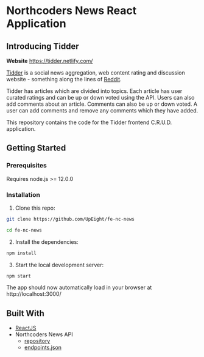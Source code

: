 # Northcoders News React Application

## Introducing Tidder

**Website** https://tidder.netlify.com/

[Tidder](https://tidder.netlify.com/) is a social news aggregation, web content rating and discussion website - something along the lines of [Reddit](https://www.reddit.com/).

Tidder has articles which are divided into topics. Each article has user curated ratings and can be up or down voted using the API. Users can also add comments about an article. Comments can also be up or down voted. A user can add comments and remove any comments which they have added.

This repository contains the code for the Tidder frontend C.R.U.D. application.

## Getting Started

### Prerequisites

Requires node.js >= 12.0.0

### Installation

1. Clone this repo:

```bash
git clone https://github.com/UpEight/fe-nc-news

cd fe-nc-news
```

2. Install the dependencies:

```bash
npm install
```

3. Start the local development server:

```bash
npm start
```

The app should now automatically load in your browser at http://localhost:3000/

## Built With

- [ReactJS](https://reactjs.org/)
- Northcoders News API
  - [repository](https://github.com/UpEight/be-nc-news)
  - [endpoints.json](https://upeight-nc-news.herokuapp.com/api/)
